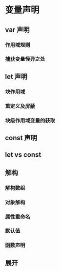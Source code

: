 # 变量声明

## var 声明

### 作用域规则

### 捕获变量怪异之处

## let 声明

### 块作用域

### 重定义及屏蔽

### 块级作用域变量的获取

## const 声明

## let vs const

## 解构

### 解构数组

### 对象解构

### 属性重命名

### 默认值

### 函数声明

## 展开
